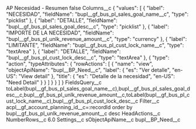 <?xml version="1.0" encoding="UTF-8"?>
<CustomMetadata xmlns="http://soap.sforce.com/2006/04/metadata" xmlns:xsi="http://www.w3.org/2001/XMLSchema-instance" xmlns:xsd="http://www.w3.org/2001/XMLSchema">
    <label>AP Necesidad - Resumen</label>
    <protected>false</protected>
    <values>
        <field>Columns__c</field>
        <value xsi:type="xsd:string">{
    &quot;values&quot;: [
        {
            &quot;label&quot;: &quot;NECESIDAD&quot;,
            &quot;fieldName&quot;: &quot;bupl__gf_bus_pl_sales_goal_name__c&quot;,
            &quot;type&quot;: &quot;picklist&quot;
        },
        {
            &quot;label&quot;: &quot;DETALLE&quot;,
            &quot;fieldName&quot;: &quot;bupl__gf_bus_pl_sales_goal_desc__c&quot;,
            &quot;type&quot;: &quot;picklist&quot;
        },
        {
            &quot;label&quot;: &quot;IMPORTE DE LA NECESIDAD&quot;,
            &quot;fieldName&quot;: &quot;bupl__gf_bus_pl_unlk_revenue_amount__c&quot;,
            &quot;type&quot;: &quot;currency&quot;
        },
        {
            &quot;label&quot;: &quot;LIMITANTE&quot;,
            &quot;fieldName&quot;: &quot;bupl__gf_bus_pl_cust_lock_name__c&quot;,
            &quot;type&quot;: &quot;textArea&quot;
        },
        {
            &quot;label&quot;: &quot;DETALLE&quot;,
            &quot;fieldName&quot;: &quot;bupl__gf_bus_pl_cust_lock_desc__c&quot;,
            &quot;type&quot;: &quot;textArea&quot;
        },
        {
            &quot;type&quot;: &quot;action&quot;,
            &quot;typeAttributes&quot;: {
                &quot;rowActions&quot;: [
                    {
                        &quot;name&quot;: &quot;view&quot;,
                        &quot;objectApiName&quot;: &quot;bupl__BP_Need__c&quot;,
                        &quot;label&quot;: {
                            &quot;es&quot;: &quot;Ver detalle&quot;,
                            &quot;en-US&quot;: &quot;View detail&quot;
                        },
                        &quot;title&quot;: {
                            &quot;es&quot;: &quot;Detalle de la necesidad&quot;,
                            &quot;en-US&quot;: &quot;Need Detail&quot;
                        }
                    }
                ]
            }
        }
    ]
}</value>
    </values>
    <values>
        <field>FieldsQuery__c</field>
        <value xsi:type="xsd:string">toLabel(bupl__gf_bus_pl_sales_goal_name__c),bupl__gf_bus_pl_sales_goal_desc__c,bupl__gf_bus_pl_unlk_revenue_amount__c,toLabel(bupl__gf_bus_pl_cust_lock_name__c),bupl__gf_bus_pl_cust_lock_desc__c</value>
    </values>
    <values>
        <field>Filter__c</field>
        <value xsi:type="xsd:string">acpl__gf_account_planning_id__c=:recordId order by bupl__gf_bus_pl_unlk_revenue_amount__c desc</value>
    </values>
    <values>
        <field>HeadActions__c</field>
        <value xsi:nil="true"/>
    </values>
    <values>
        <field>NumberRows__c</field>
        <value xsi:type="xsd:double">6.0</value>
    </values>
    <values>
        <field>Settings__c</field>
        <value xsi:nil="true"/>
    </values>
    <values>
        <field>sObjectApiName__c</field>
        <value xsi:type="xsd:string">bupl__BP_Need__c</value>
    </values>
</CustomMetadata>
